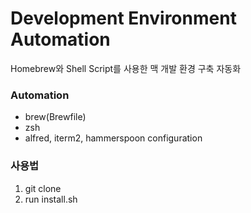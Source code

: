 # Development Environment Automation
Homebrew와 Shell Script를 사용한 맥 개발 환경 구축 자동화

### Automation
* brew(Brewfile)
* zsh
* alfred, iterm2, hammerspoon configuration

### 사용법
1. git clone
2. run install.sh 